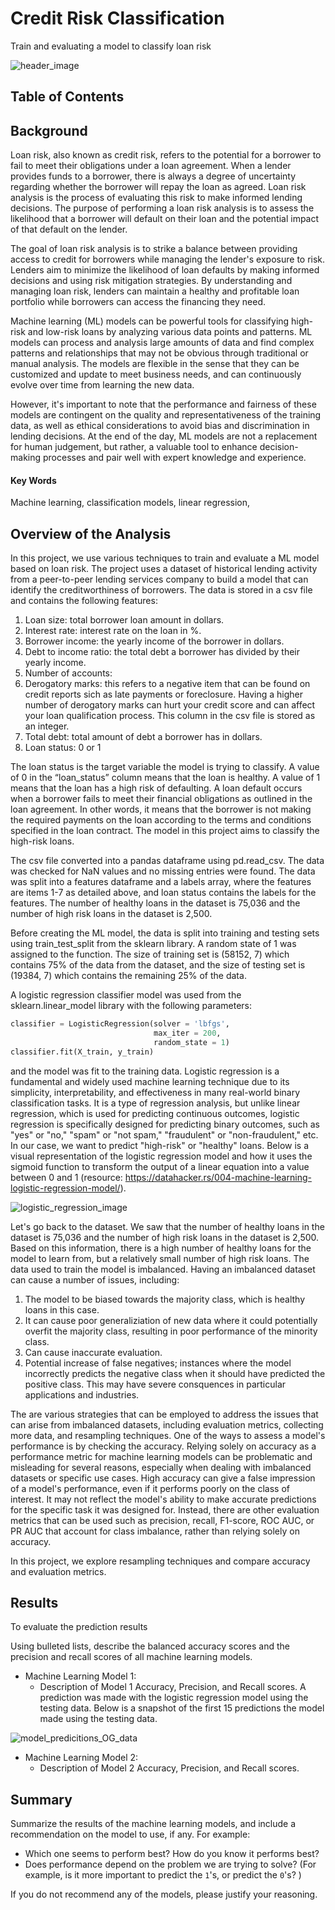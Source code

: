 # Credit Risk Classification
Train and evaluating a model to classify loan risk

![header_image](https://github.com/dspataru/credit-risk-classification/assets/61765352/2697c809-7838-4fab-8129-b2a630a3c0cb)

## Table of Contents

## Background

Loan risk, also known as credit risk, refers to the potential for a borrower to fail to meet their obligations under a loan agreement. When a lender provides funds to a borrower, there is always a degree of uncertainty regarding whether the borrower will repay the loan as agreed. Loan risk analysis is the process of evaluating this risk to make informed lending decisions. The purpose of performing a loan risk analysis is to assess the likelihood that a borrower will default on their loan and the potential impact of that default on the lender. 

The goal of loan risk analysis is to strike a balance between providing access to credit for borrowers while managing the lender's exposure to risk. Lenders aim to minimize the likelihood of loan defaults by making informed decisions and using risk mitigation strategies. By understanding and managing loan risk, lenders can maintain a healthy and profitable loan portfolio while borrowers can access the financing they need.

Machine learning (ML) models can be powerful tools for classifying high-risk and low-risk loans by analyzing various data points and patterns. ML models can process and analysis large amounts of data and find complex patterns and relationships that may not be obvious through traditional or manual analysis. The models are flexible in the sense that they can be customized and update to meet business needs, and can continuously evolve over time from learning the new data.

However, it's important to note that the performance and fairness of these models are contingent on the quality and representativeness of the training data, as well as ethical considerations to avoid bias and discrimination in lending decisions. At the end of the day, ML models are not a replacement for human judgement, but rather, a valuable tool to enhance decision-making processes and pair well with expert knowledge and experience.

#### Key Words
Machine learning, classification models, linear regression, 

## Overview of the Analysis

In this project, we use various techniques to train and evaluate a ML model based on loan risk. The project uses a dataset of historical lending activity from a peer-to-peer lending services company to build a model that can identify the creditworthiness of borrowers. The data is stored in a csv file and contains the following features:
1. Loan size: total borrower loan amount in dollars.
2. Interest rate: interest rate on the loan in %.
3. Borrower income: the yearly income of the borrower in dollars.
4. Debt to income ratio: the total debt a borrower has divided by their yearly income.
5. Number of accounts: 
6. Derogatory marks: this refers to a negative item that can be found on credit reports sich as late payments or foreclosure. Having a higher number of derogatory marks can hurt your credit score and can affect your loan qualification process. This column in the csv file is stored as an integer.
7. Total debt: total amount of debt a borrower has in dollars.
8. Loan status: 0 or 1

The loan status is the target variable the model is trying to classify. A value of 0 in the “loan_status” column means that the loan is healthy. A value of 1 means that the loan has a high risk of defaulting. A loan default occurs when a borrower fails to meet their financial obligations as outlined in the loan agreement. In other words, it means that the borrower is not making the required payments on the loan according to the terms and conditions specified in the loan contract. The model in this project aims to classify the high-risk loans.

The csv file converted into a pandas dataframe using pd.read_csv. The data was checked for NaN values and no missing entries were found. The data was split into a features dataframe and a labels array, where the features are items 1-7 as detailed above, and loan status contains the labels for the features. The number of healthy loans in the dataset is 75,036 and the number of high risk loans in the dataset is 2,500.

Before creating the ML model, the data is split into training and testing sets using train_test_split from the sklearn library. A random state of 1 was assigned to the function. The size of training set is (58152, 7) which contains 75% of the data from the dataset, and the size of testing set is (19384, 7) which contains the remaining 25% of the data. 

A logistic regression classifier model was used from the sklearn.linear_model library with the following parameters: 
``` python
classifier = LogisticRegression(solver = 'lbfgs',
                                max_iter = 200,
                                random_state = 1)
classifier.fit(X_train, y_train)
```
and the model was fit to the training data. Logistic regression is a fundamental and widely used machine learning technique due to its simplicity, interpretability, and effectiveness in many real-world binary classification tasks. It is a type of regression analysis, but unlike linear regression, which is used for predicting continuous outcomes, logistic regression is specifically designed for predicting binary outcomes, such as "yes" or "no," "spam" or "not spam," "fraudulent" or "non-fraudulent," etc. In our case, we want to predict "high-risk" or "healthy" loans. Below is a visual representation of the logistic regression model and how it uses the sigmoid function to transform the output of a linear equation into a value between 0 and 1 (resource: https://datahacker.rs/004-machine-learning-logistic-regression-model/).

![logistic_regression_image](https://github.com/dspataru/credit-risk-classification/assets/61765352/9b73af8f-f71c-476d-8f41-7f076a792a2c)

Let's go back to the dataset. We saw that the number of healthy loans in the dataset is 75,036 and the number of high risk loans in the dataset is 2,500. Based on this information, there is a high number of healthy loans for the model to learn from, but a relatively small number of high risk loans. The data used to train the model is imbalanced. Having an imbalanced dataset can cause a number of issues, including:
1. The model to be biased towards the majority class, which is healthy loans in this case.
2. It can cause poor generaliziation of new data where it could potentially overfit the majority class, resulting in poor performance of the minority class.
3. Can cause inaccurate evaluation.
4. Potential increase of false negatives; instances where the model incorrectly predicts the negative class when it should have predicted the positive class. This may have severe consquences in particular applications and industries.

The are various strategies that can be employed to address the issues that can arise from imbalanced datasets, including evaluation metrics, collecting more data, and resampling techniques. One of the ways to assess a model's performance is by checking the accuracy. Relying solely on accuracy as a performance metric for machine learning models can be problematic and misleading for several reasons, especially when dealing with imbalanced datasets or specific use cases. High accuracy can give a false impression of a model's performance, even if it performs poorly on the class of interest. It may not reflect the model's ability to make accurate predictions for the specific task it was designed for. Instead, there are other evaluation metrics that can be used such as precision, recall, F1-score, ROC AUC, or PR AUC that account for class imbalance, rather than relying solely on accuracy.

In this project, we explore resampling techniques and compare accuracy and evaluation metrics.

## Results

To evaluate the prediction results


Using bulleted lists, describe the balanced accuracy scores and the precision and recall scores of all machine learning models.

* Machine Learning Model 1:
  * Description of Model 1 Accuracy, Precision, and Recall scores.
A prediction was made with the logistic regression model using the testing data. Below is a snapshot of the first 15 predictions the model made using the testing data.

![model_predicitions_OG_data](https://github.com/dspataru/credit-risk-classification/assets/61765352/2e796d9b-ad93-432e-bc36-96be74baacef)


* Machine Learning Model 2:
  * Description of Model 2 Accuracy, Precision, and Recall scores.

## Summary

Summarize the results of the machine learning models, and include a recommendation on the model to use, if any. For example:
* Which one seems to perform best? How do you know it performs best?
* Does performance depend on the problem we are trying to solve? (For example, is it more important to predict the `1`'s, or predict the `0`'s? )

If you do not recommend any of the models, please justify your reasoning.
